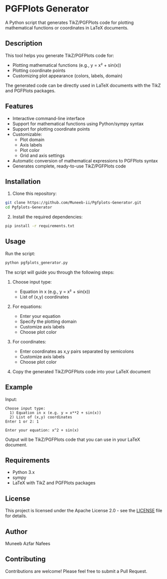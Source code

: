 # PGFPlots Generator

A Python script that generates TikZ/PGFPlots code for plotting mathematical functions or coordinates in LaTeX documents.

## Description

This tool helps you generate TikZ/PGFPlots code for:
- Plotting mathematical functions (e.g., y = x² + sin(x))
- Plotting coordinate points
- Customizing plot appearance (colors, labels, domain)

The generated code can be directly used in LaTeX documents with the TikZ and PGFPlots packages.

## Features

- Interactive command-line interface
- Support for mathematical functions using Python/sympy syntax
- Support for plotting coordinate points
- Customizable:
  - Plot domain
  - Axis labels
  - Plot color
  - Grid and axis settings
- Automatic conversion of mathematical expressions to PGFPlots syntax
- Generates complete, ready-to-use TikZ/PGFPlots code

## Installation

1. Clone this repository:
```bash
git clone https://github.com/Muneeb-ii/Pgfplots-Generator.git
cd Pgfplots-Generator
```

2. Install the required dependencies:
```bash
pip install -r requirements.txt
```

## Usage

Run the script:
```bash
python pgfplots_generator.py
```

The script will guide you through the following steps:

1. Choose input type:
   - Equation in x (e.g., y = x² + sin(x))
   - List of (x,y) coordinates

2. For equations:
   - Enter your equation
   - Specify the plotting domain
   - Customize axis labels
   - Choose plot color

3. For coordinates:
   - Enter coordinates as x,y pairs separated by semicolons
   - Customize axis labels
   - Choose plot color

4. Copy the generated TikZ/PGFPlots code into your LaTeX document

## Example

Input:
```
Choose input type:
  1) Equation in x (e.g. y = x**2 + sin(x))
  2) List of (x,y) coordinates
Enter 1 or 2: 1

Enter your equation: x^2 + sin(x)
```

Output will be TikZ/PGFPlots code that you can use in your LaTeX document.

## Requirements

- Python 3.x
- sympy
- LaTeX with TikZ and PGFPlots packages

## License

This project is licensed under the Apache License 2.0 - see the [LICENSE](LICENSE) file for details.

## Author

Muneeb Azfar Nafees

## Contributing

Contributions are welcome! Please feel free to submit a Pull Request. 